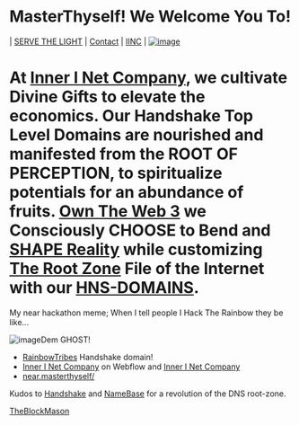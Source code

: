 # MasterThyself! We Welcome You To!
| [SERVE THE LIGHT](http://workinthedark.servethelight.hns.to/) | [Contact](https://innerinetcompany.webflow.icontacto) | [IINC](http://dlink.innerinetcompany.hns.to/) |
[![image](https://user-images.githubusercontent.com/37987346/101999396-a37e4380-3caa-11eb-8cc6-e61fb53c7855.png)](https://shapereality.innerinetcompany.hns.to/)



# At [Inner I Net Company](http://dlink.innerinetcompany.hns.to/), we cultivate Divine Gifts to elevate the economics. Our Handshake Top Level Domains are nourished and manifested from the ROOT OF PERCEPTION, to spiritualize potentials for an abundance of fruits. [Own The Web 3](http://official.owntheweb3.hns.to/) we Consciously CHOOSE to Bend and [SHAPE Reality](http://innerinetcompany.shapereality.hns.to/) while customizing [The Root Zone](http://therootzone.hns.to/) File of the Internet with our [HNS-DOMAINS](http://home.hns-domains.hns.to/).




My near hackathon meme;
When I tell people I Hack The Rainbow they be like...

![image](https://user-images.githubusercontent.com/37987346/103189973-066ffd00-489d-11eb-8a11-8dfc6a841296.png)Dem GHOST!


- [RainbowTribes](http://unite.rainbowtribes.hns.to/) Handshake domain!
- [Inner I Net Company](https://innerinetcompany.webflow.io/) on Webflow and [Inner I Net Company](http://shapereality.innerinetcompany/) 
- [near.masterthyself/](https://wallet.testnet.near.org/send-money/masterthyself.testnet)

Kudos to [Handshake](https://handshake.org/) and [NameBase](https://namebase.io/) for a revolution of the DNS root-zone.
  









[TheBlockMason](https://theblockmason.hns.to/)
